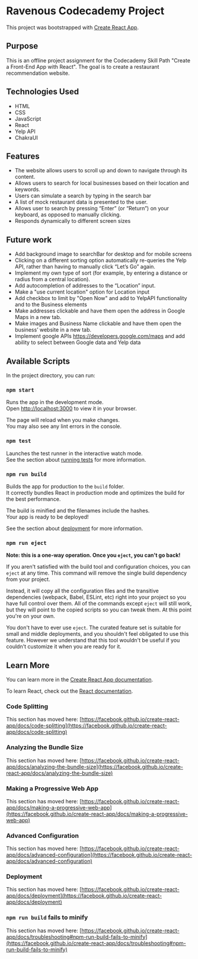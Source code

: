 # Ravenous Codecademy Project

This project was bootstrapped with [Create React App](https://github.com/facebook/create-react-app).

## Purpose

This is an offline project assignment for the Codecademy Skill Path "Create a Front-End App with React". The goal is to create a restaurant recommendation website.

## Technologies Used

- HTML
- CSS
- JavaScript
- React
- Yelp API 
- ChakraUI

## Features

- The website allows users to scroll up and down to navigate through its content.
- Allows users to search for local businesses based on their location and keywords. 
- Users can simulate a search by typing in the search bar
- A list of mock restaurant data is presented to the user.
- Allows user to search by pressing “Enter” (or “Return”) on your keyboard, as opposed to manually clicking.
- Responds dynamically to different screen sizes

## Future work
- Add background image to searchBar for desktop and for mobile screens
- Clicking on a different sorting option automatically re-queries the Yelp API, rather than having to manually click “Let’s Go” again.
- Implement my own type of sort (for example, by entering a distance or radius from a central location).
- Add autocompletion of addresses to the “Location” input.
- Make a "use current location" option for Location input
- Add checkbox to limit by "Open Now" and add to YelpAPI functionality and to the Business elements
- Make addresses clickable and have them open the address in Google Maps in a new tab.
- Make images and Business Name clickable and have them open the business’ website in a new tab.
- Implement google APIs https://developers.google.com/maps and add ability to select between Google data and Yelp data


## Available Scripts

In the project directory, you can run:

### `npm start`

Runs the app in the development mode.\
Open [http://localhost:3000](http://localhost:3000) to view it in your browser.

The page will reload when you make changes.\
You may also see any lint errors in the console.

### `npm test`

Launches the test runner in the interactive watch mode.\
See the section about [running tests](https://facebook.github.io/create-react-app/docs/running-tests) for more information.

### `npm run build`

Builds the app for production to the `build` folder.\
It correctly bundles React in production mode and optimizes the build for the best performance.

The build is minified and the filenames include the hashes.\
Your app is ready to be deployed!

See the section about [deployment](https://facebook.github.io/create-react-app/docs/deployment) for more information.

### `npm run eject`

**Note: this is a one-way operation. Once you `eject`, you can't go back!**

If you aren't satisfied with the build tool and configuration choices, you can `eject` at any time. This command will remove the single build dependency from your project.

Instead, it will copy all the configuration files and the transitive dependencies (webpack, Babel, ESLint, etc) right into your project so you have full control over them. All of the commands except `eject` will still work, but they will point to the copied scripts so you can tweak them. At this point you're on your own.

You don't have to ever use `eject`. The curated feature set is suitable for small and middle deployments, and you shouldn't feel obligated to use this feature. However we understand that this tool wouldn't be useful if you couldn't customize it when you are ready for it.

## Learn More

You can learn more in the [Create React App documentation](https://facebook.github.io/create-react-app/docs/getting-started).

To learn React, check out the [React documentation](https://reactjs.org/).

### Code Splitting

This section has moved here: [https://facebook.github.io/create-react-app/docs/code-splitting](https://facebook.github.io/create-react-app/docs/code-splitting)

### Analyzing the Bundle Size

This section has moved here: [https://facebook.github.io/create-react-app/docs/analyzing-the-bundle-size](https://facebook.github.io/create-react-app/docs/analyzing-the-bundle-size)

### Making a Progressive Web App

This section has moved here: [https://facebook.github.io/create-react-app/docs/making-a-progressive-web-app](https://facebook.github.io/create-react-app/docs/making-a-progressive-web-app)

### Advanced Configuration

This section has moved here: [https://facebook.github.io/create-react-app/docs/advanced-configuration](https://facebook.github.io/create-react-app/docs/advanced-configuration)

### Deployment

This section has moved here: [https://facebook.github.io/create-react-app/docs/deployment](https://facebook.github.io/create-react-app/docs/deployment)

### `npm run build` fails to minify

This section has moved here: [https://facebook.github.io/create-react-app/docs/troubleshooting#npm-run-build-fails-to-minify](https://facebook.github.io/create-react-app/docs/troubleshooting#npm-run-build-fails-to-minify)
